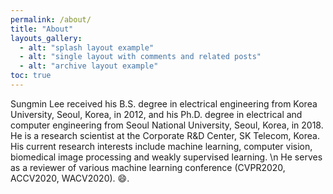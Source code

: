 ```yaml
---
permalink: /about/
title: "About"
layouts_gallery:
  - alt: "splash layout example"
  - alt: "single layout with comments and related posts"
  - alt: "archive layout example"
toc: true
---
```


Sungmin Lee received his B.S. degree in electrical engineering from Korea University, Seoul, Korea, in 2012, and his Ph.D. degree in electrical and computer engineering from Seoul National University, Seoul, Korea, in 2018. He is a research scientist at the Corporate R&D Center, SK Telecom, Korea. His current research interests include machine learning, computer vision, biomedical image processing and weakly supervised learning. \n
He serves as a reviewer of various machine learning conference (CVPR2020, ACCV2020, WACV2020). :smile:.